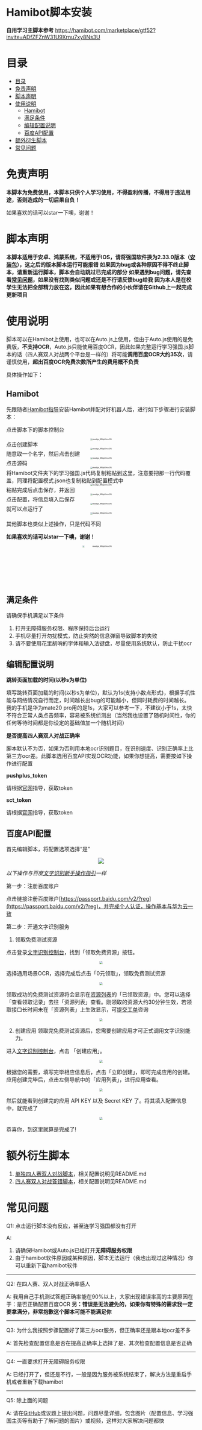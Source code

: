 # Hamibot脚本安装
**自用学习主脚本参考**
https://hamibot.com/marketplace/gtf52?invite=ADfZFZnW31U9Xrnu7xy8Ns3U

<!-- @import "[TOC]" {cmd="toc" depthFrom=1 depthTo=6 orderedList=false} -->

<!-- code_chunk_output -->
# 目录
- [目录](#目录)
- [免责声明](#免责声明)
- [脚本声明](#脚本声明)
- [使用说明](#使用说明)
  - [Hamibot](#hamibot)
  - [满足条件](#满足条件)
  - [编辑配置说明](#编辑配置说明)
  - [百度API配置](#百度api配置)
- [额外衍生脚本](#额外衍生脚本)
- [常见问题](#常见问题)

<!-- /code_chunk_output -->

# 免责声明
**本脚本为免费使用，本脚本只供个人学习使用，不得盈利传播，不得用于违法用途，否则造成的一切后果自负！**

如果喜欢的话可以star一下噢，谢谢！

# 脚本声明
**本脚本适用于安卓、鸿蒙系统，不适用于IOS，请将强国软件换为2.33.0版本（[安装包](https://github.com/dundunnp/auto_xuexiqiangguo/tree/version-14.5/%E5%AE%89%E8%A3%85%E5%8C%85)），这之后的版本脚本运行可能报错**
**如果因为bug或各种原因不得不终止脚本，请重新运行脚本，脚本会自动跳过已完成的部分**
**如果遇到bug问题，请先查看[常见问题](#常见问题)，如果没有找到类似问题或还是不行请反馈bug给我**
**因为本人是在校学生无法把全部精力放在这，因此如果有想合作的小伙伴请在Github上一起完成更新项目**

# 使用说明

脚本可以在Hamibot上使用，也可以在Auto.js上使用，但由于Auto.js使用的是免费版，**不支持OCR**，Auto.js只能使用百度OCR，因此如果完整运行学习强国.js脚本的话（四人赛双人对战两个平台是一样的）将可能**调用百度OCR大约35次**，请谨慎使用，**超出百度OCR免费次数所产生的费用概不负责**

具体操作如下：

## Hamibot
先跟随者[Hamibot指导](https://hamibot.com/guide)安装Hamibot并配对好机器人后，进行如下步骤进行安装脚本：

点击脚本下的脚本控制台
<div align=center>
<img src="https://s3.bmp.ovh/imgs/2022/01/68c3e356367ccb8b.png" alt="msedge_WRzp0mov3N" style="zoom:33%;" />
</div>
点击创建脚本
<div align=center>
<img src="https://s3.bmp.ovh/imgs/2022/01/405e9a45a9212735.png" alt="msedge_WRzp0mov3N" style="zoom:33%;" />
</div>
随意取一个名字，然后点击创建
<div align=center>
<img src="https://s3.bmp.ovh/imgs/2022/01/c4b51f9c4a38d0f4.png" alt="msedge_WRzp0mov3N" style="zoom:33%;" />
</div>
点击源码
<div align=center>
<img src="https://s3.bmp.ovh/imgs/2022/01/362ac49b7ec05b84.png" alt="msedge_WRzp0mov3N" style="zoom:33%;" />
</div>
将Hamibot文件夹下的学习强国.js代码复制粘贴到这里，注意要把那一行代码覆盖，同理将配置模式.json也复制粘贴到配置模式中
<div align=center>
<img src="https://s3.bmp.ovh/imgs/2022/01/9274fbc0cd701637.png" alt="msedge_WRzp0mov3N" style="zoom:33%;" />
</div>
粘贴完成后点击保存，并返回
<div align=center>
<img src="https://s3.bmp.ovh/imgs/2022/01/48004642fbdf0fbc.png" alt="msedge_WRzp0mov3N" style="zoom:33%;" />
</div>
点击配置，将信息填入后保存
<div align=center>
<img src="https://s3.bmp.ovh/imgs/2022/01/2ce43a5d3b4e052a.png" alt="msedge_WRzp0mov3N" style="zoom:33%;" />
</div>
就可以点运行了
<div align=center>
<img src="https://s3.bmp.ovh/imgs/2022/01/54884dc3a8fa9d01.png" alt="msedge_WRzp0mov3N" style="zoom:33%;" />
</div>

其他脚本也类似上述操作，只是代码不同

**如果喜欢的话可以star一下噢，谢谢！**
<div align=center>
<img src="https://s3.bmp.ovh/imgs/2022/01/2fc8345bdc719323.png" alt="msedge_WRzp0mov3N"  width="300px" style="zoom:33%;" />
</div>

## 满足条件
请确保手机满足以下条件
1. 打开无障碍服务权限、程序保持后台运行
2. 手机尽量打开勿扰模式，防止突然的信息弹窗导致脚本的失败
3. 请不要使用花里胡哨的字体和输入法键盘，尽量使用系统默认，防止干扰ocr

## 编辑配置说明

**跳转页面加载的时间(以秒s为单位)**

填写跳转页面加载的时间(以秒s为单位)，默认为1s(支持小数点形式)，根据手机性能与网络情况自行而定，时间越长出bug的可能越小，但同时耗费的时间越长。
我的手机是华为mate20 pro用的是1s，大家可以参考一下，不建议小于1s，太快不符合正常人类点击频率，容易被系统侦测出（当然我也设置了随机时间性，你的任何等待时间都是你设定的基础值加一个随机时间）

**是否提高四人赛双人对战正确率**

脚本默认不为否，如果为否利用本地ocr识别题目，在识别速度、识别正确率上比第三方ocr差。此脚本选用百度API实现OCR功能，如果你想提高，需要按如下操作进行配置

**pushplus_token**

请根据[官网](http://www.pushplus.plus/)指导，获取token

**sct_token**

请根据[官网](https://sc.ftqq.com/?c=wechat&a=bind)指导，获取token

## 百度API配置

首先编辑脚本，将配置选项选择“是”
<div align=center><img src="https://i.bmp.ovh/imgs/2022/01/143fefa456e002b1.png"/></div>

*以下操作与百度[文字识别新手操作指引](https://cloud.baidu.com/doc/OCR/s/dk3iqnq51)一样*

第一步：注册百度账户

点击链接注册百度账户[https://passport.baidu.com/v2/?reg](https://passport.baidu.com/v2/?reg)，并完成个人认证，操作基本与华为云一致

第二步：开通文字识别服务

1. 领取免费测试资源

点击登录[文字识别控制台](https://console.bce.baidu.com/ai/?_=1634647029968&fromai=1#/ai/ocr/overview/index)，找到「领取免费资源」按钮。

<div align=center><img src="https://bce.bdstatic.com/doc/ai-cloud-share/OCR/%E5%9B%BE%E7%89%874_d439db4.png" style="zoom:50%;" /></div>

选择通用场景OCR，选择完成后点击「0元领取」，领取免费测试资源

<div align=center><img src="https://bce.bdstatic.com/doc/ai-cloud-share/OCR/%E5%9B%BE%E7%89%875_6babcb4.png" style="zoom:50%;" /></div>

领取成功的免费测试资源将会显示在[资源列表](https://console.bce.baidu.com/ai/?_=1625726102409#/ai/ocr/overview/resource/list)的「已领取资源」中。您可以选择「查看领取记录」去往「资源列表」查看。刚领取的资源大约30分钟生效，若领取接口长时间未在「资源列表」上生效显示，可[提交工单](https://ticket.bce.baidu.com/?_=1625726102409#/ticket/create~productId=96)咨询

<div align=center><img src="https://bce.bdstatic.com/doc/ai-cloud-share/OCR/%E5%9B%BE%E7%89%878_92b62f6.png" style="zoom:50%;" /></div>

2. 创建应用
领取完免费测试资源后，您需要创建应用才可正式调用文字识别能力。

进入[文字识别控制台](https://passport.baidu.com/v2/?reg)，点击 「创建应用」。
<div align=center><img src="https://bce.bdstatic.com/doc/ai-cloud-share/OCR/%E5%9B%BE%E7%89%876_7a1e4c7.png" style="zoom:50%;" /></div>

根据您的需要，填写完毕相应信息后，点击「立即创建」，即可完成应用的创建。应用创建完毕后，点击左侧导航中的「应用列表」，进行应用查看。

<div align=center><img src="https://bce.bdstatic.com/doc/ai-cloud-share/OCR/%E5%9B%BE%E7%89%873_86de384.png" style="zoom:50%;" /></div>

然后就能看到创建完的应用 API KEY 以及 Secret KEY 了。将其填入配置信息中，就完成了

<div align=center><img src="https://bce.bdstatic.com/doc/ai-cloud-share/OCR/%E5%9B%BE%E7%89%877_fa8935a.png" style="zoom:50%;" /></div>

恭喜你，到这里就算是完成了!

# 额外衍生脚本
1. [单独四人赛双人对战脚本](https://github.com/dundunnp/auto_xuexiqiangguo/tree/version-14.5/%E5%9B%9B%E4%BA%BA%E8%B5%9B%E5%8F%8C%E4%BA%BA%E5%AF%B9%E6%88%98)，相关配置说明见README.md
2. [四人赛双人对战答错脚本](https://github.com/dundunnp/auto_xuexiqiangguo/tree/version-14.5/%E5%9B%9B%E4%BA%BA%E8%B5%9B%E5%8F%8C%E4%BA%BA%E5%AF%B9%E6%88%98%E7%AD%94%E9%94%99%E7%89%88)，相关配置说明见README.md

# 常见问题

Q1: 点击运行脚本没有反应，甚至连学习强国都没有打开

A: 
1. 请确保Hamibot或Auto.js已经打开**无障碍服务权限**
2. 由于hamibot软件原因或某种原因，脚本无法运行（我也出现过这种情况）你可以重新下载hamibot软件

***

Q2: 在四人赛、双人对战正确率感人

A: 我用自己手机测试答题正确率能在90%以上，大家出现错误率高的主要原因在于：是否正确配置百度OCR
**另：错误是无法避免的，如果你有特殊的需求我一定要拿满分，非常抱歉这个脚本可能不能满足你**

***
Q3: 为什么我按照步骤配置好了第三方ocr服务，但正确率还是跟本地ocr差不多

A: 首先检查配置信息是否在提高正确率上选择了是、其次检查配置信息是否正确

***
Q4: 一直要求打开无障碍服务权限

A: 已经打开了，但还是不行，一般是因为服务被系统结束了，解决方法是重启手机或者重新下载hamibot

***
Q5: 除上面的问题

A: 请在[GitHub](https://github.com/dundunnp/hamibot-auto_xuexiqiangguo/issues)或议题上提出问题，问题尽量详细，包含图片（配置信息、学习强国主页等有助于了解问题的图片）或视频，这样对大家解决问题都快

